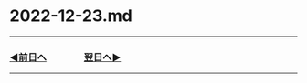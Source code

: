 # 2022-12-23.md

---
### [◀️前日へ](https://github.com/yuasys/chatty-journal/blob/main/2022/12/2022-12-22.md)&emsp;&emsp;&emsp;&emsp;[翌日へ▶️](https://github.com/yuasys/chatty-journal/blob/main/2022/12/2022-12-24.md)
---

